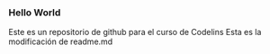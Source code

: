 ### Hello World
Este es un repositorio de github para el curso de Codelins
Esta es la modificación de readme.md